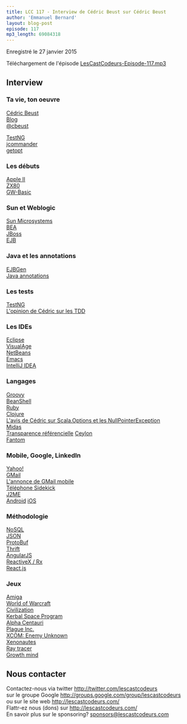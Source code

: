 ```yaml
---
title: LCC 117 - Interview de Cédric Beust sur Cédric Beust
author: 'Emmanuel Bernard'
layout: blog-post
episode: 117
mp3_length: 69084318
---
```

Enregistré le 27 janvier 2015

Téléchargement de l'épisode [LesCastCodeurs-Episode-117.mp3](http://traffic.libsyn.com/lescastcodeurs/LesCastCodeurs-Episode-117.mp3)  

## Interview

### Ta vie, ton oeuvre

[Cédric Beust](https://en.wikipedia.org/wiki/Cédric_Beust)  
[Blog](http://beust.com/weblog/)  
[@cbeust](https://twitter.com/cbeust)  

[TestNG](http://testng.org/doc/index.html)  
[jcommander](http://jcommander.org)  
[getopt](https://www.gnu.org/software/libc/manual/html_node/Getopt.html)  

### Les débuts

[Apple II](https://en.wikipedia.org/wiki/Apple_II)  
[ZX80](https://en.wikipedia.org/wiki/ZX80)  
[GW-Basic](https://en.wikipedia.org/wiki/GW-BASIC)  

### Sun et Weblogic

[Sun Microsystems](https://fr.wikipedia.org/wiki/Sun_Microsystems)  
[BEA](https://en.wikipedia.org/wiki/BEA_Systems)  
[JBoss](http://www.jboss.org)  
[EJB](https://fr.wikipedia.org/wiki/Enterprise_JavaBeans)  

### Java et les annotations

[EJBGen](http://www.beust.com/ejbgen/)  
[Java annotations](https://en.wikipedia.org/wiki/Java_annotation)  

### Les tests

[TestNG](http://testng.org/doc/index.html)  
[L'opinion de Cédric sur les TDD](http://beust.com/weblog/2014/05/11/the-pitfalls-of-test-driven-development/)  

### Les IDEs

[Eclipse](http://www.eclipse.org)  
[VisualAge](https://en.wikipedia.org/wiki/IBM_VisualAge)  
[NetBeans](https://netbeans.org)  
[Emacs](https://www.gnu.org/software/emacs/)  
[IntelliJ IDEA](https://www.jetbrains.com/idea/)  

### Langages

[Groovy](http://groovy.codehaus.org)  
[BeanShell](http://www.beanshell.org)  
[Ruby](https://www.ruby-lang.org/fr/)  
[Clojure](http://clojure.org)  
[L'avis de Cédric sur Scala.Options et les NullPointerException](http://beust.com/weblog/2012/08/19/a-note-on-null-pointers/)  
[Midas](https://fr.wikipedia.org/wiki/Midas)  
[Transparence référencielle](https://en.wikipedia.org/wiki/Referential_transparency_\(computer_science\))  
[Ceylon](http://ceylon-lang.org)  
[Fantom](http://fantom.org)  

### Mobile, Google, LinkedIn

[Yahoo!](https://fr.yahoo.com/?p=us)  
[GMail](http://gmail.com)  
[L'annonce de GMail mobile](http://googleblog.blogspot.fr/2006/11/gmail-mobile-client-is-live.html)  
[Téléphone Sidekick](https://en.wikipedia.org/wiki/Danger_Hiptop)  
[J2ME](https://en.wikipedia.org/wiki/Java_Platform%2C_Micro_Edition)  
[Android](https://en.wikipedia.org/wiki/Android_\(operating_system\))  
[iOS](https://en.wikipedia.org/wiki/IOS)  

### Méthodologie

[NoSQL](https://fr.wikipedia.org/wiki/NoSQL)  
[JSON](https://en.wikipedia.org/wiki/JSON)  
[ProtoBuf](https://code.google.com/p/protobuf/)  
[Thrift](https://thrift.apache.org)  
[AngularJS](https://angularjs.org)  
[ReactiveX / Rx](https://rx.codeplex.com)  
[React.js](http://reactjs.net)  

### Jeux

[Amiga](https://fr.wikipedia.org/wiki/Amiga)  
[World of Warcraft](https://fr.wikipedia.org/wiki/World_of_Warcraft)  
[Civilization](https://en.wikipedia.org/wiki/Civilization_\(series\))  
[Kerbal Space Program](https://en.wikipedia.org/wiki/Kerbal_Space_Program)  
[Alpha Centauri](https://en.wikipedia.org/wiki/Sid_Meier's_Alpha_Centauri)  
[Plague Inc.](http://www.ndemiccreations.com/en/)  
[XCOM: Enemy Unknown](https://en.wikipedia.org/wiki/XCOM%3A_Enemy_Unknown)  
[Xenonautes](https://en.wikipedia.org/wiki/Xenonauts)  
[Ray tracer](https://en.wikipedia.org/wiki/Ray_tracing_\(graphics\))  
[Growth mind](http://michaelgr.com/2007/04/15/fixed-mindset-vs-growth-mindset-which-one-are-you/)  

## Nous contacter

Contactez-nous via twitter <http://twitter.com/lescastcodeurs>  
sur le groupe Google <http://groups.google.com/group/lescastcodeurs>  
ou sur le site web <http://lescastcodeurs.com/>  
Flattr-ez nous (dons) sur <http://lescastcodeurs.com/>  
En savoir plus sur le sponsoring? sponsors@lescastcodeurs.com

